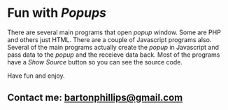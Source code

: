 # Fun with *Popups*

There are several main programs that open *popup* window. Some are PHP and others just HTML. There are a couple of Javascript programs also.
Several of the main programs actually create the *popup* in Javascript and pass data to the *popup* and the receieve data back.
Most of the programs have a *Show Source* button so you can see the source code.

Have fun and enjoy.

## Contact me: [bartonphillips@gmail.com](mailto:bartonphillips@gmail.com)